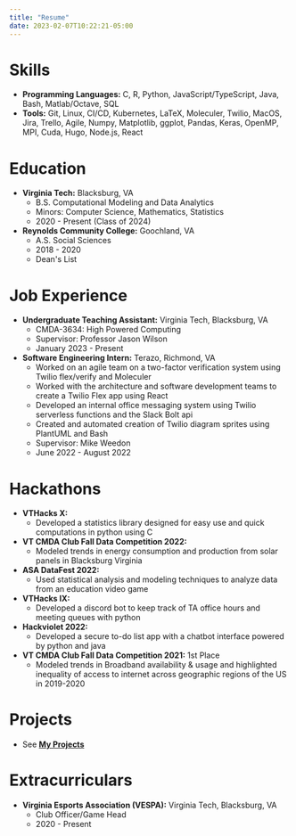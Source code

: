 ```yaml
---
title: "Resume"
date: 2023-02-07T10:22:21-05:00
---
```


# Skills

* **Programming Languages:** C, R, Python, JavaScript/TypeScript, Java, Bash, Matlab/Octave, SQL
* **Tools:** Git, Linux, CI/CD, Kubernetes, LaTeX, Moleculer, Twilio, MacOS, Jira, Trello, Agile, Numpy, Matplotlib, ggplot, Pandas, Keras, OpenMP, MPI, Cuda, Hugo, Node.js, React


# Education

* **Virginia Tech:** Blacksburg, VA
    * B.S. Computational Modeling and Data Analytics
    * Minors: Computer Science, Mathematics, Statistics 
    * 2020 - Present (Class of 2024)
* **Reynolds Community College:** Goochland, VA
    * A.S. Social Sciences
    * 2018 - 2020
    * Dean's List

# Job Experience

* **Undergraduate Teaching Assistant:** Virginia Tech, Blacksburg, VA
    * CMDA-3634: High Powered Computing
    * Supervisor: Professor Jason Wilson
    * January 2023 - Present
* **Software Engineering Intern:** Terazo, Richmond, VA
    * Worked on an agile team on a two-factor verification system using Twilio flex/verify and Moleculer
    * Worked with the architecture and software development teams to create a Twilio Flex app using React 
    * Developed an internal office messaging system using Twilio serverless functions and the Slack Bolt api
    * Created and automated creation of Twilio diagram sprites using PlantUML and Bash
    * Supervisor: Mike Weedon
    * June 2022 - August 2022

# Hackathons
* **VTHacks X:**
    * Developed a statistics library designed for easy use and quick computations in python using C
* **VT CMDA Club Fall Data Competition 2022:**
    * Modeled trends in energy consumption and production from solar panels in Blacksburg Virginia
* **ASA DataFest 2022:**
    * Used statistical analysis and modeling techniques to analyze data from an education video game
* **VTHacks IX:**
    * Developed a discord bot to keep track of TA office hours and meeting queues with python
* **Hackviolet 2022:**
    * Developed a secure to-do list app with a chatbot interface powered by python and java
* **VT CMDA Club Fall Data Competition 2021:** 1st Place
    * Modeled trends in Broadband availability & usage and highlighted inequality of access to internet across geographic regions of the US in 2019-2020

# Projects
* See **[My Projects](/projects)**

# Extracurriculars
* **Virginia Esports Association (VESPA):** Virginia Tech, Blacksburg, VA
    * Club Officer/Game Head
    * 2020 - Present

